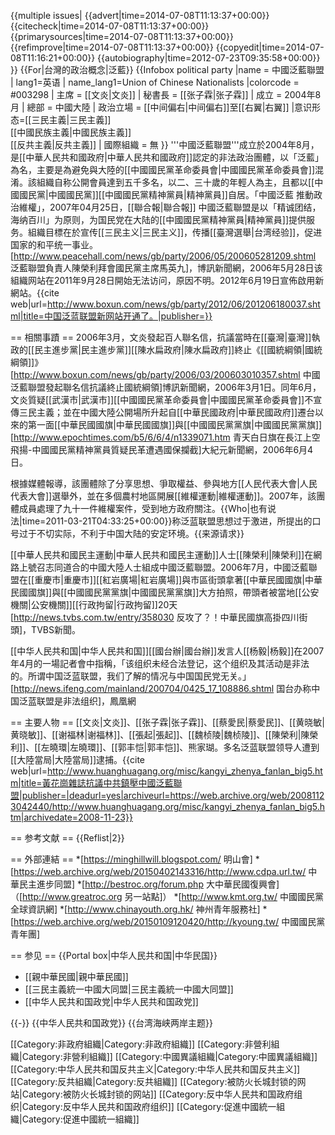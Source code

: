 {{multiple issues|
{{advert|time=2014-07-08T11:13:37+00:00}}
{{citecheck|time=2014-07-08T11:13:37+00:00}}
{{primarysources|time=2014-07-08T11:13:37+00:00}}
{{refimprove|time=2014-07-08T11:13:37+00:00}}
{{copyedit|time=2014-07-08T11:16:21+00:00}}
{{autobiography|time=2012-07-23T09:35:58+00:00}}
}}
{{For|台灣的政治概念|泛藍}}
{{Infobox political party
|name = 中國泛藍聯盟
| lang1=英语
| name_lang1=Union of Chinese Nationalists
|colorcode = #003298
| 主席 = [[文炎|文炎]]
| 秘書長 = [[张子霖|张子霖]]
| 成立 = 2004年8月
| 總部 = 中國大陸
| 政治立場 = [[中间偏右|中间偏右]]至[[右翼|右翼]]
|意识形态=[[三民主義|三民主義]]<br>[[中國民族主義|中國民族主義]]<br>[[反共主義|反共主義]]
| 國際組織 = 無
}}
'''中國泛藍聯盟'''成立於2004年8月，是[[中華人民共和國政府|中華人民共和國政府]]認定的非法政治團體，以「泛藍」為名，主要是為避免與大陸的[[中國國民黨革命委員會|中國國民黨革命委員會]]混淆。該組織自称公開會員達到五千多名，以二、三十歲的年輕人為主，且都以[[中國國民黨|中國國民黨]][[中國國民黨精神黨員|精神黨員]]自居。<ref name="中國泛藍 推動政治維權">「中國泛藍 推動政治維權」，2007年04月25日，[[聯合報|聯合報]]</ref> 中國泛藍聯盟是以「精诚团结，海纳百川」为原则，为国民党在大陆的[[中國國民黨精神黨員|精神黨員]]提供服务。組織目標在於宣传[[三民主义|三民主义]]，传播[[臺灣選舉|台湾经验]]，促进国家的和平统一事业。<ref>[http://www.peacehall.com/news/gb/party/2006/05/200605281209.shtml 泛藍聯盟負責人陳榮利拜會國民黨主席馬英九]，博訊新聞網，2006年5月28日</ref>该組織网站在2011年9月28日開始无法访问，原因不明。2012年6月19日宣佈啟用新網站。<ref>{{cite web|url=http://www.boxun.com/news/gb/party/2012/06/201206180037.shtml|title=中国泛蓝联盟新网站开通了。|publisher=}}</ref>

== 相關事蹟 ==
2006年3月，文炎發起百人聯名信，抗議當時在[[臺灣|臺灣]]執政的[[民主進步黨|民主進步黨]][[陳水扁政府|陳水扁政府]]終止《[[國統綱領|國統綱領]]》<ref>[http://www.boxun.com/news/gb/party/2006/03/200603010357.shtml 中國泛藍聯盟發起聯名信抗議終止國統綱領]博訊新聞網，2006年3月1日</ref>。同年6月，文炎質疑[[武漢市|武漢市]][[中國國民黨革命委員會|中國國民黨革命委員會]]不宣傳三民主義；並在中國大陸公開場所升起自[[中華民國政府|中華民國政府]]遷台以來的第一面[[中華民國國旗|中華民國國旗]]與[[中國國民黨黨旗|中國國民黨黨旗]]<ref>[http://www.epochtimes.com/b5/6/6/4/n1339071.htm 青天白日旗在長江上空飛揚-中國國民黨精神黨員質疑民革遭遇國保攔截]大紀元新聞網，2006年6月4日</ref>。

根據媒體報導，該團體除了分享思想、爭取權益、參與地方[[人民代表大會|人民代表大會]]選舉外，並在多個農村地區開展[[維權運動|維權運動]]。2007年，該團體成員處理了九十一件維權案件，受到地方政府關注。{{Who|也有说法|time=2011-03-21T04:33:25+00:00}}称泛蓝联盟思想过于激进，所提出的口号过于不切实际，不利于中国大陆的安定环境。{{来源请求}}

[[中華人民共和國民主運動|中華人民共和國民主運動]]人士[[陳榮利|陳榮利]]在網路上號召志同道合的中國大陸人士組成中國泛藍聯盟。2006年7月，中國泛藍聯盟在[[重慶市|重慶市]][[紅岩廣場|紅岩廣場]]與市區街頭拿著[[中華民國國旗|中華民國國旗]]與[[中國國民黨黨旗|中國國民黨黨旗]]大方拍照，帶頭者被當地[[公安機關|公安機關]][[行政拘留|行政拘留]]20天<ref>[http://news.tvbs.com.tw/entry/358030 反攻了？！中華民國旗高掛四川街頭]，TVBS新聞</ref>。

[[中华人民共和国|中华人民共和国]][[國台辦|國台辦]]发言人[[杨毅|杨毅]]在2007年4月的一場記者會中指稱，「该组织未经合法登记，这个组织及其活动是非法的。所谓中国泛蓝联盟，我们了解的情况与中国国民党无关。」<ref>[http://news.ifeng.com/mainland/200704/0425_17_108886.shtml 国台办称中国泛蓝联盟是非法组织]，鳳凰網</ref>

== 主要人物 ==
[[文炎|文炎]]、[[张子霖|张子霖]]、[[蔡愛民|蔡愛民]]、[[黄晓敏|黄晓敏]]、[[谢福林|谢福林]]、[[張起|張起]]、[[魏桢陵|魏桢陵]]、[[陳榮利|陳榮利]]、[[左曉環|左曉環]]、[[郭丰恺|郭丰恺]]、熊家瑚。多名泛蓝联盟领导人遭到[[大陸當局|大陸當局]]逮捕。<ref>{{cite web|url=http://www.huanghuagang.org/misc/kangyi_zhenya_fanlan_big5.htm|title=黃花崗雜誌抗議中共鎮壓中國泛藍聯盟|publisher=|deadurl=yes|archiveurl=https://web.archive.org/web/20081123042440/http://www.huanghuagang.org/misc/kangyi_zhenya_fanlan_big5.htm|archivedate=2008-11-23}}</ref>

== 参考文献 ==
{{Reflist|2}}

== 外部連結 ==
*[https://minghillwill.blogspot.com/ 明山會]
*[https://web.archive.org/web/20150402143316/http://www.cdpa.url.tw/ 中華民主進步同盟]
*[http://bestroc.org/forum.php 大中華民國復興會]（[http://www.greatroc.org 另一站點]）
*[http://www.kmt.org.tw/ 中國國民黨全球資訊網]
*[http://www.chinayouth.org.hk/ 神州青年服務社]
*[https://web.archive.org/web/20150109120420/http://kyoung.tw/ 中國國民黨青年團]

== 参见 ==
{{Portal box|中华人民共和国|中华民国}}
* [[親中華民國|親中華民國]]
* [[三民主義統一中國大同盟|三民主義統一中國大同盟]]
* [[中华人民共和国政党|中华人民共和国政党]]

{{-}}
{{中华人民共和国政党}}
{{台湾海峡两岸主题}}

[[Category:非政府組織|Category:非政府組織]]
[[Category:非營利組織|Category:非營利組織]]
[[Category:中國異議組織|Category:中國異議組織]]
[[Category:中华人民共和国反共主义|Category:中华人民共和国反共主义]]
[[Category:反共組織|Category:反共組織]]
[[Category:被防火长城封锁的网站|Category:被防火长城封锁的网站]]
[[Category:反中华人民共和国政府组织|Category:反中华人民共和国政府组织]]
[[Category:促進中國統一組織|Category:促進中國統一組織]]